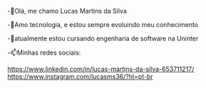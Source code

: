 -👋Olá, me chamo Lucas Martins da Silva

-👀Amo tecnologia, e estou sempre evoluindo meu conhecimento

-🌱atualmente estou cursando engenharia de software na Uninter

-📫Minhas redes sociais:

https://www.linkedin.com/in/lucas-martins-da-silva-653711217/
https://www.instagram.com/lucasms36/?hl=pt-br
